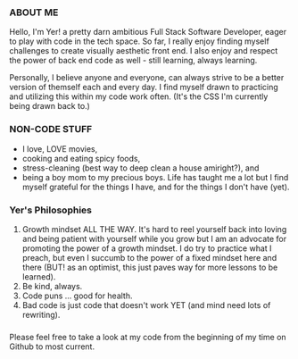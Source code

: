### ABOUT ME

Hello, I'm Yer! a pretty darn ambitious Full Stack Software Developer, eager to play with code in the tech space. So far, I really enjoy finding myself challenges to create visually aesthetic front end. I also enjoy and respect the power of back end code as well - still learning, always learning.

Personally, I believe anyone and everyone, can always strive to be a better version of themself each and every day. I find myself drawn to practicing and utilizing this within my code work often. (It's the CSS I'm currently being drawn back to.)


### NON-CODE STUFF
* I love, LOVE movies, 
* cooking and eating spicy foods, 
* stress-cleaning (best way to deep clean a house amiright?), and 
* being a boy mom to my precious boys. 
Life has taught me a lot but I find myself grateful for the things I have, and for the things I don't have (yet).

### Yer's Philosophies
1. Growth mindset ALL THE WAY. It's hard to reel yourself back into loving and being patient with yourself while you grow but I am an advocate for promoting the power of a growth mindset. I do try to practice what I preach, but even I succumb to the power of a fixed mindset here and there (BUT! as an optimist, this just paves way for more lessons to be learned).
2. Be kind, always.
3. Code puns ... good for health.
4. Bad code is just code that doesn't work YET (and mind need lots of rewriting).

### 

Please feel free to take a look at my code from the beginning of my time on Github to most current. 




<!--
**yyerthao/yyerthao** is a ✨ _special_ ✨ repository because its `README.md` (this file) appears on your GitHub profile.

Here are some ideas to get you started:

- 🔭 I’m currently working on ...
- 🌱 I’m currently learning ...
- 👯 I’m looking to collaborate on ...
- 🤔 I’m looking for help with ...
- 💬 Ask me about ...
- 📫 How to reach me: ...
- 😄 Pronouns: ...
- ⚡ Fun fact: ...
-->
